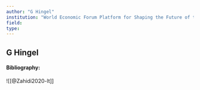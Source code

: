 ```yaml
---
author: "G Hingel"
institution: "World Economic Forum Platform for Shaping the Future of the New Economy and Society"
field:
type:
---
```


## G Hingel
#### Bibliography:

![[@Zahidi2020-lt]]